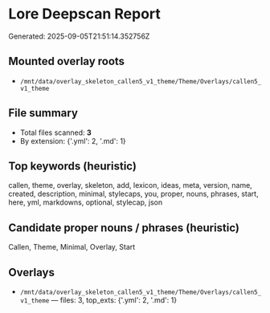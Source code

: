 # Lore Deepscan Report
Generated: 2025-09-05T21:51:14.352756Z

## Mounted overlay roots
- `/mnt/data/overlay_skeleton_callen5_v1_theme/Theme/Overlays/callen5_v1_theme`

## File summary
- Total files scanned: **3**
- By extension: {'.yml': 2, '.md': 1}

## Top keywords (heuristic)
callen, theme, overlay, skeleton, add, lexicon, ideas, meta, version, name, created, description, minimal, stylecaps, you, proper, nouns, phrases, start, here, yml, markdowns, optional, stylecap, json

## Candidate proper nouns / phrases (heuristic)
Callen, Theme, Minimal, Overlay, Start

## Overlays
- `/mnt/data/overlay_skeleton_callen5_v1_theme/Theme/Overlays/callen5_v1_theme` — files: 3, top_exts: {'.yml': 2, '.md': 1}